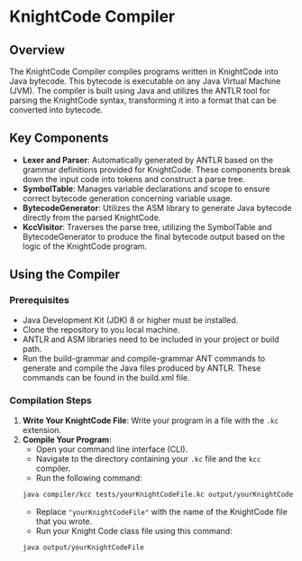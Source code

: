 # KnightCode Compiler

## Overview
The KnightCode Compiler compiles programs written in KnightCode into Java bytecode. This bytecode is executable on any Java Virtual Machine (JVM). The compiler is built using Java and utilizes the ANTLR tool for parsing the KnightCode syntax, transforming it into a format that can be converted into bytecode.

## Key Components
- **Lexer and Parser**: Automatically generated by ANTLR based on the grammar definitions provided for KnightCode. These components break down the input code into tokens and construct a parse tree.
- **SymbolTable**: Manages variable declarations and scope to ensure correct bytecode generation concerning variable usage.
- **BytecodeGenerator**: Utilizes the ASM library to generate Java bytecode directly from the parsed KnightCode.
- **KccVisitor**: Traverses the parse tree, utilizing the SymbolTable and BytecodeGenerator to produce the final bytecode output based on the logic of the KnightCode program.

## Using the Compiler

### Prerequisites
- Java Development Kit (JDK) 8 or higher must be installed.
- Clone the repository to you local machine.
- ANTLR and ASM libraries need to be included in your project or build path.
- Run the build-grammar and compile-grammar ANT commands to generate and compile the Java files produced by ANTLR. These commands can be found in the build.xml file.
### Compilation Steps
1. **Write Your KnightCode File**: Write your program in a file with the `.kc` extension.
2. **Compile Your Program**:
    - Open your command line interface (CLI).
    - Navigate to the directory containing your `.kc` file and the `kcc` compiler.
    - Run the following command:
    ```bash
    java compiler/kcc tests/yourKnightCodeFile.kc output/yourKnightCodeFile
    ```
    - Replace `"yourKnightCodeFile"` with the name of the KnightCode file that you wrote.
    - Run your Knight Code class file using this command:
    ```bash
    java output/yourKnightCodeFile
    ```

